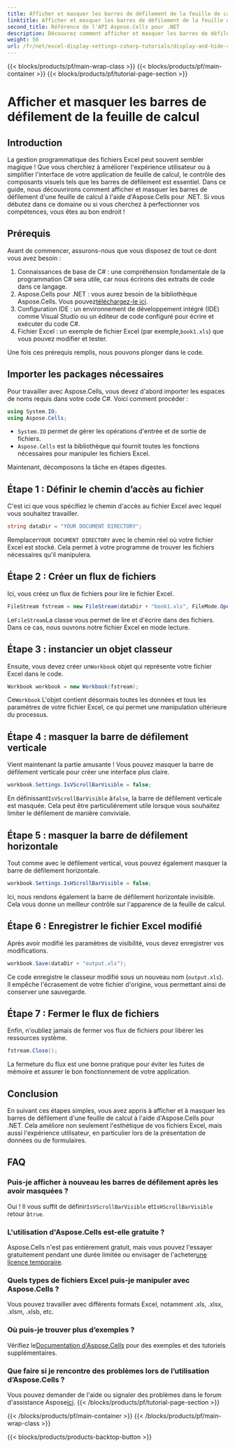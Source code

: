 ```yaml
---
title: Afficher et masquer les barres de défilement de la feuille de calcul
linktitle: Afficher et masquer les barres de défilement de la feuille de calcul
second_title: Référence de l'API Aspose.Cells pour .NET
description: Découvrez comment afficher et masquer les barres de défilement dans les feuilles de calcul Excel à l'aide d'Aspose.Cells pour .NET avec ce didacticiel détaillé et facile à suivre.
weight: 50
url: /fr/net/excel-display-settings-csharp-tutorials/display-and-hide-scroll-bars-of-worksheet/
---
```


{{< blocks/products/pf/main-wrap-class >}}
{{< blocks/products/pf/main-container >}}
{{< blocks/products/pf/tutorial-page-section >}}

# Afficher et masquer les barres de défilement de la feuille de calcul

## Introduction

La gestion programmatique des fichiers Excel peut souvent sembler magique ! Que vous cherchiez à améliorer l'expérience utilisateur ou à simplifier l'interface de votre application de feuille de calcul, le contrôle des composants visuels tels que les barres de défilement est essentiel. Dans ce guide, nous découvrirons comment afficher et masquer les barres de défilement d'une feuille de calcul à l'aide d'Aspose.Cells pour .NET. Si vous débutez dans ce domaine ou si vous cherchez à perfectionner vos compétences, vous êtes au bon endroit !

## Prérequis

Avant de commencer, assurons-nous que vous disposez de tout ce dont vous avez besoin :

1. Connaissances de base de C# : une compréhension fondamentale de la programmation C# sera utile, car nous écrirons des extraits de code dans ce langage.
2.  Aspose.Cells pour .NET : vous aurez besoin de la bibliothèque Aspose.Cells. Vous pouvez[téléchargez-le ici](https://releases.aspose.com/cells/net/).
3. Configuration IDE : un environnement de développement intégré (IDE) comme Visual Studio ou un éditeur de code configuré pour écrire et exécuter du code C#.
4.  Fichier Excel : un exemple de fichier Excel (par exemple,`book1.xls`) que vous pouvez modifier et tester.

Une fois ces prérequis remplis, nous pouvons plonger dans le code.

## Importer les packages nécessaires

Pour travailler avec Aspose.Cells, vous devez d'abord importer les espaces de noms requis dans votre code C#. Voici comment procéder :

```csharp
using System.IO;
using Aspose.Cells;
```

- `System.IO` permet de gérer les opérations d'entrée et de sortie de fichiers.
- `Aspose.Cells` est la bibliothèque qui fournit toutes les fonctions nécessaires pour manipuler les fichiers Excel.

Maintenant, décomposons la tâche en étapes digestes.

## Étape 1 : Définir le chemin d’accès au fichier

C'est ici que vous spécifiez le chemin d'accès au fichier Excel avec lequel vous souhaitez travailler.


```csharp
string dataDir = "YOUR DOCUMENT DIRECTORY";
```
  
 Remplacer`YOUR DOCUMENT DIRECTORY` avec le chemin réel où votre fichier Excel est stocké. Cela permet à votre programme de trouver les fichiers nécessaires qu'il manipulera.

## Étape 2 : Créer un flux de fichiers

Ici, vous créez un flux de fichiers pour lire le fichier Excel.


```csharp
FileStream fstream = new FileStream(dataDir + "book1.xls", FileMode.Open);
```
  
 Le`FileStream`La classe vous permet de lire et d'écrire dans des fichiers. Dans ce cas, nous ouvrons notre fichier Excel en mode lecture.

## Étape 3 : instancier un objet classeur

 Ensuite, vous devez créer un`Workbook` objet qui représente votre fichier Excel dans le code.


```csharp
Workbook workbook = new Workbook(fstream);
```
  
 Ce`Workbook` L'objet contient désormais toutes les données et tous les paramètres de votre fichier Excel, ce qui permet une manipulation ultérieure du processus.

## Étape 4 : masquer la barre de défilement verticale

Vient maintenant la partie amusante ! Vous pouvez masquer la barre de défilement verticale pour créer une interface plus claire.


```csharp
workbook.Settings.IsVScrollBarVisible = false;
```
  
 En définissant`IsVScrollBarVisible` à`false`, la barre de défilement verticale est masquée. Cela peut être particulièrement utile lorsque vous souhaitez limiter le défilement de manière conviviale.

## Étape 5 : masquer la barre de défilement horizontale

Tout comme avec le défilement vertical, vous pouvez également masquer la barre de défilement horizontale.


```csharp
workbook.Settings.IsHScrollBarVisible = false;
```
  
Ici, nous rendons également la barre de défilement horizontale invisible. Cela vous donne un meilleur contrôle sur l'apparence de la feuille de calcul.

## Étape 6 : Enregistrer le fichier Excel modifié

Après avoir modifié les paramètres de visibilité, vous devez enregistrer vos modifications. 


```csharp
workbook.Save(dataDir + "output.xls");
```
  
Ce code enregistre le classeur modifié sous un nouveau nom (`output.xls`). Il empêche l'écrasement de votre fichier d'origine, vous permettant ainsi de conserver une sauvegarde.

## Étape 7 : Fermer le flux de fichiers

Enfin, n'oubliez jamais de fermer vos flux de fichiers pour libérer les ressources système.


```csharp
fstream.Close();
```
  
La fermeture du flux est une bonne pratique pour éviter les fuites de mémoire et assurer le bon fonctionnement de votre application.

## Conclusion

En suivant ces étapes simples, vous avez appris à afficher et à masquer les barres de défilement d'une feuille de calcul à l'aide d'Aspose.Cells pour .NET. Cela améliore non seulement l'esthétique de vos fichiers Excel, mais aussi l'expérience utilisateur, en particulier lors de la présentation de données ou de formulaires. 

## FAQ

### Puis-je afficher à nouveau les barres de défilement après les avoir masquées ?  
 Oui ! Il vous suffit de définir`IsVScrollBarVisible` et`IsHScrollBarVisible` retour à`true`.

### L'utilisation d'Aspose.Cells est-elle gratuite ?  
 Aspose.Cells n'est pas entièrement gratuit, mais vous pouvez l'essayer gratuitement pendant une durée limitée ou envisager de l'acheter[une licence temporaire](https://purchase.aspose.com/temporary-license/).

### Quels types de fichiers Excel puis-je manipuler avec Aspose.Cells ?  
Vous pouvez travailler avec différents formats Excel, notamment .xls, .xlsx, .xlsm, .xlsb, etc.

### Où puis-je trouver plus d’exemples ?  
 Vérifiez le[Documentation d'Aspose.Cells](https://reference.aspose.com/cells/net/) pour des exemples et des tutoriels supplémentaires.

### Que faire si je rencontre des problèmes lors de l’utilisation d’Aspose.Cells ?  
Vous pouvez demander de l'aide ou signaler des problèmes dans le forum d'assistance Aspose[ici](https://forum.aspose.com/c/cells/9).
{{< /blocks/products/pf/tutorial-page-section >}}

{{< /blocks/products/pf/main-container >}}
{{< /blocks/products/pf/main-wrap-class >}}

{{< blocks/products/products-backtop-button >}}
